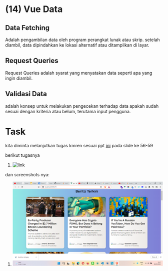 # (14) Vue Data

## Data Fetching

Adalah pengambilan data oleh program perangkat lunak atau skrip. setelah diambil, data dipindahkan ke lokasi alternatif atau ditampilkan di layar.

## Request Queries

Request Queries adalah syarat yang menyatakan data seperti apa yang ingin diambil.

## Validasi Data

adalah konsep untuk melakukan pengecekan terhadap data apakah sudah sesuai dengan kriteria atau belum, terutama input pengguna.

# Task

kita diminta melanjutkan tugas kmren sesuai ppt [ini](https://docs.google.com/presentation/d/1tN3kmiJbsFtmUFuI2j_CfHTSu0dunRH6BlQJE-wrg_Y/edit) pada slide ke 56-59

berikut tugasnya

1. ![link](/praktikum/)

dan screenshots nya:

1. ![ini](screenshots/1.png)
